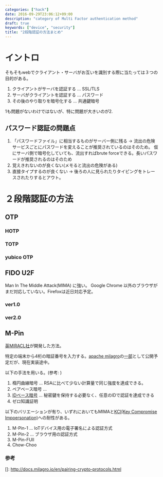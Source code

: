 ```yaml
---
categories: ["hack"]
date: 2016-09-29T23:06:12+09:00
description: "category of Multi Factor authentication method"
draft: true
keywords: ["device", "security"]
title: "2段階認証の方法まとめ"
---
```


# イントロ

そもそもwebでクライアント・サーバがお互いを識別する際に当たっては３つの目的がある。

1. クライアントがサーバを認証する ... SSL/TLS
2. サーバがクライアントを認証する ... パスワード
3. その後のやり取りを暗号化する ... 共通鍵暗号

1も問題がないわけではないが、特に問題が大きいのが2.

## パスワード認証の問題点

1. 「パスワードファイル」に相当するものがサーバー側に残る -> 流出の危険
 サービスごとにパスワードを変えることが推奨されているのはそのため。
 仮にサーバ側で暗号化していても、流出すればbrute forceできる。長いパスワードが推奨されるのはそのため
2. 覚えきれないのが良くない(メモると流出の危険がある)
3. 直接タイプするのが良くない -> 後ろの人に見られたりタイピングをトレースされたりするとアウト。

# ２段階認証の方法

## OTP


### HOTP

### TOTP

### yubico OTP

## FIDO U2F

Man In The Middle Attack(MIMA) に強い。
Google Chrome 以外のブラウザがまだ対応していない。Firefoxは近日対応予定。

### ver1.0

### ver2.0

## M-Pin

[英MIRACL社](f3c63d8e7073b1fa0830e6b30194128930a6b170)が開発した方法。

特定の端末から4桁の暗証番号を入力する。[apache milagro](http://milagro.apache.org/)の[一部](http://docs.milagro.io/en/mfa/getting-started/milagro-mfa-overview.html)として公開予定だが、現在実装途中。

以下の手法を用いる。(参考: )

1. 楕円曲線暗号 ... RSAに比べて少ない計算量で同じ強度を達成できる。
2. ペアベース暗号 ...
3. [IDベース暗号](https://ja.wikipedia.org/wiki/ID%E3%83%99%E3%83%BC%E3%82%B9%E6%9A%97%E5%8F%B7) ... 秘密鍵を保持する必要なく、任意のIDで認証を達成できる
4. ゼロ知識証明

以下のバリエーションが有り、いずれにおいてもMIMAと[KCI(Key Compromise Impoersonation)](http://d.hatena.ne.jp/jovi0608/20150821/1440117459)への耐性がある。

1. M-Pin-1 ... IoTデバイス用の電子署名による認証方式
2. M-Pin-2 ... ブラウザ用の認証方式
3. M-Pin-FUll
4. Chow-Choo

### 参考

[milagro crypto]: http://docs.milagro.io/en/milagro-concepts.html
[]: http://docs.milagro.io/en/pairing-crypto-protocols.html
